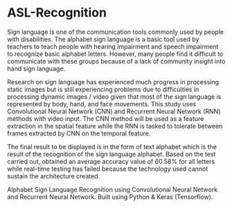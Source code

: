 # ASL-Recognition
Sign language is one of the communication tools commonly used by people with disabilities. The alphabet sign language is a basic tool used by teachers to teach people with hearing impairment and speech impairment to recognize basic alphabet letters. However, many people find it difficult to communicate with these groups because of a lack of community insight into hand sign language. 

Research on sign language has experienced much progress in processing static images but is still experiencing problems due to difficulties in processing dynamic images / video given that most of the sign language is represented by body, hand, and face movements. This study uses Convolutional Neural Network (CNN) and Recurrent Neural Network (RNN) methods with video input. The CNN method will be used as a feature extraction in the spatial feature while the RNN is tasked to tolerate between frames extracted by CNN on the temporal feature. 


The final result to be displayed is in the form of text alphabet which is the result of the recognition of the sign language alphabet. Based on the test carried out, obtained an average accuracy value of  60.58% for all letters while real-time testing has failed because the technology used cannot sustain the architecture created.

Alphabet Sign Language Recognition using Convolutional Neural Network and Recurrent Neural Network.
Built using Python & Keras (Tensorflow).
